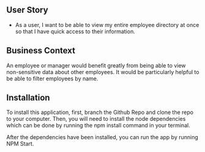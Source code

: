 ## User Story

* As a user, I want to be able to view my entire employee directory at once so that I have quick access to their information.

## Business Context

An employee or manager would benefit greatly from being able to view non-sensitive data about other employees. It would be particularly helpful to be able to filter employees by name.

## Installation
To install this application, first, branch the Github Repo and clone the repo to your computer. Then, you will need to install the node dependencies which can be done by running the npm install command in your terminal.

After the dependencies have been installed, you can run the app by running NPM Start.
